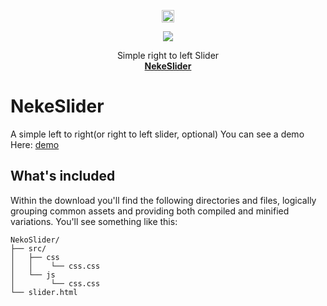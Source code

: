 <p align="center">
  <a href="https://getbootstrap.com/">
    <img src="https://github.githubassets.com/images/icons/emoji/unicode/1f63c.png?v8" alt="Bootstrap logo" width="20" height="20">
  </a>
  <p align="center">  
    <a href="https://img.shields.io/apm/l/npm?style=flat-square">
     <img src="https://img.shields.io/apm/l/npm?style=flat-square">
    </a>
  </p>
  
</p>
<p align="center">
  Simple right to left Slider
  <br>
  <a href="https://github.com/Dark-Red-Apple/Test"><strong>NekeSlider</strong></a>
</p>

# NekeSlider
A simple left to right(or right to left slider, optional)
You can see a demo Here: <a href="https://jsbin.com/nofepajagi/edit?html,css,output">demo</a>
## What's included

Within the download you'll find the following directories and files, logically grouping common assets and providing both compiled and minified variations. You'll see something like this:

```
NekoSlider/
├── src/
│   ├── css 
│   │    └── css.css
│   └── js
│		 └── css.css
└── slider.html

```
